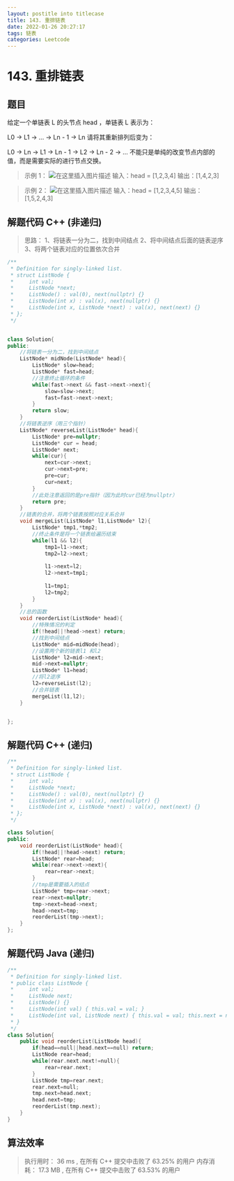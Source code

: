 ```yaml
---
layout: postitle into titlecase
title: 143. 重排链表
date: 2022-01-26 20:27:17
tags: 链表
categories: Leetcode
---
```


# 143. 重排链表
## 题目
给定一个单链表 L 的头节点 head ，单链表 L 表示为：

L0 → L1 → … → Ln - 1 → Ln
请将其重新排列后变为：

L0 → Ln → L1 → Ln - 1 → L2 → Ln - 2 → …
不能只是单纯的改变节点内部的值，而是需要实际的进行节点交换。

> 示例 1：
> ![在这里插入图片描述](https://img-blog.csdnimg.cn/0f41f6dbc3004924a5f233f244fd691f.png?x-oss-process=image/watermark,type_d3F5LXplbmhlaQ,shadow_50,text_Q1NETiBAbHVuYW4wMzIw,size_13,color_FFFFFF,t_70,g_se,x_16)
> 输入：head = [1,2,3,4] 
> 输出：[1,4,2,3]

> 示例 2：
> ![在这里插入图片描述](https://img-blog.csdnimg.cn/d7a23ec4e75b4eaaa90fb03f5e819f3c.png?x-oss-process=image/watermark,type_d3F5LXplbmhlaQ,shadow_50,text_Q1NETiBAbHVuYW4wMzIw,size_17,color_FFFFFF,t_70,g_se,x_16)
> 输入：head = [1,2,3,4,5] 
> 输出：[1,5,2,4,3]

## 解题代码 C++ (非递归)

> 思路：
> 1、将链表一分为二，找到中间结点
> 2、将中间结点后面的链表逆序
> 3、将两个链表对应的位置依次合并

```cpp
/**
 * Definition for singly-linked list.
 * struct ListNode {
 *     int val;
 *     ListNode *next;
 *     ListNode() : val(0), next(nullptr) {}
 *     ListNode(int x) : val(x), next(nullptr) {}
 *     ListNode(int x, ListNode *next) : val(x), next(next) {}
 * };
 */


class Solution{
public:
    //将链表一分为二，找到中间结点
    ListNode* midNode(ListNode* head){
        ListNode* slow=head;
        ListNode* fast=head;
        //注意终止循环的条件
        while(fast->next && fast->next->next){
            slow=slow->next;
            fast=fast->next->next;
        }
        return slow;
    }
    //将链表逆序（用三个指针）
    ListNode* reverseList(ListNode* head){
        ListNode* pre=nullptr;
        ListNode* cur = head;
        ListNode* next;
        while(cur){
            next=cur->next;
            cur->next=pre;
            pre=cur;
            cur=next;
        }
        //此处注意返回的是pre指针（因为此时cur已经为nullptr）
        return pre;
    }
    //链表的合并，将两个链表按照对应关系合并
    void mergeList(ListNode* l1,ListNode* l2){
        ListNode* tmp1,*tmp2;
        //终止条件是将一个链表给遍历结束
        while(l1 && l2){
            tmp1=l1->next;
            tmp2=l2->next;
            
            l1->next=l2;
            l2->next=tmp1;
            
            l1=tmp1;
            l2=tmp2;
        }
    }
    //总的函数
    void reorderList(ListNode* head){
        //特殊情况的判定
        if(!head||!head->next) return;
        //找到中间结点
        ListNode* mid=midNode(head);
        //设置两个新的链表l1 和l2
        ListNode* l2=mid->next;
        mid->next=nullptr;
        ListNode* l1=head;
        //将l2逆序
        l2=reverseList(l2);
        //合并链表
        mergeList(l1,l2);
    }


};
```
## 解题代码 C++ (递归)

```cpp
/**
 * Definition for singly-linked list.
 * struct ListNode {
 *     int val;
 *     ListNode *next;
 *     ListNode() : val(0), next(nullptr) {}
 *     ListNode(int x) : val(x), next(nullptr) {}
 *     ListNode(int x, ListNode *next) : val(x), next(next) {}
 * };
 */

class Solution{
public:
    void reorderList(ListNode* head){
        if(!head||!head->next) return;
        ListNode* rear=head;
        while(rear->next->next){
            rear=rear->next;
        }
        //tmp是需要插入的结点
        ListNode* tmp=rear->next;
        rear->next=nullptr;
        tmp->next=head->next;
        head->next=tmp;
        reorderList(tmp->next);
    }
};
```

## 解题代码 Java (递归)

```cpp
/**
 * Definition for singly-linked list.
 * public class ListNode {
 *     int val;
 *     ListNode next;
 *     ListNode() {}
 *     ListNode(int val) { this.val = val; }
 *     ListNode(int val, ListNode next) { this.val = val; this.next = next; }
 * }
 */
class Solution{
    public void reorderList(ListNode head){
        if(head==null||head.next==null) return;
        ListNode rear=head;
        while(rear.next.next!=null){ 
            rear=rear.next;
        }
        ListNode tmp=rear.next;
        rear.next=null;
        tmp.next=head.next;
        head.next=tmp;
        reorderList(tmp.next);
    }
}
```

## 算法效率

> 执行用时： 36 ms , 在所有 C++ 提交中击败了 63.25% 的用户
> 内存消耗： 17.3 MB , 在所有 C++ 提交中击败了 63.53% 的用户
